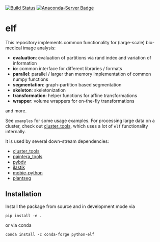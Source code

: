 [![Build Status](https://github.com/constantinpape/elf/workflows/build/badge.svg)](https://github.com/constantinpape/elf/actions)
[![Anaconda-Server Badge](https://anaconda.org/conda-forge/python-elf/badges/version.svg)](https://anaconda.org/conda-forge/python-elf)

# elf

This repository implements common functionality for (large-scale) bio-medical image analysis:
- **evaluation**: evaluation of partitions via rand index and variation of information
- **io**: common interface for different libraries / formats 
- **parallel**: parallel / larger than memory implementation of common numpy functions
- **segmentation**: graph-partition based segmentation
- **skeleton**: skeletonization
- **transformation**: helper functions for affine transformations
- **wrapper**: volume wrappers for on-the-fly transformations

and more.

See `examples` for some usage examples. For processing large data on a cluster, check out [cluster_tools](https://github.com/constantinpape/cluster_tools), which uses a lot of `elf` functionality internally.

It is used by several down-stream dependencies:
- [cluster_tools](https://github.com/constantinpape/cluster_tools)
- [paintera_tools](https://github.com/constantinpape/paintera_tools)
- [pybdv](https://github.com/constantinpape/pybdv)
- [ilastik](https://github.com/ilastik/ilastik)
- [mobie-python](https://github.com/mobie/mobie-utils-python)
- [plantseg](https://github.com/hci-unihd/plant-seg)

## Installation

Install the package from source and in development mode via
```
pip install -e .
```
or via conda
```
conda install -c conda-forge python-elf
```
